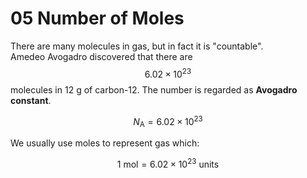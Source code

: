 # 05 Number of Moles

There are many molecules in gas, but in fact it is "countable".  
Amedeo Avogadro discovered that there are $$6.02\times10^{23}$$ molecules in 12 g of carbon-12. The number is regarded as **Avogadro constant**.

$$
N_\text{A}=6.02\times10^{23}
$$

  
We usually use moles to represent gas which:

$$
1\text{ mol}=6.02\times10^{23}\text{ units}
$$



